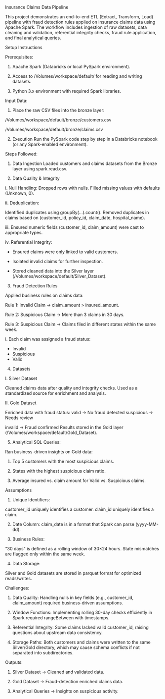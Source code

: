 Insurance Claims Data Pipeline

This project demonstrates an end-to-end ETL (Extract, Transform, Load) pipeline with fraud detection rules applied on insurance claims data using Apache Spark. The workflow includes ingestion of raw datasets, data cleaning and validation, referential integrity checks, fraud rule application, and final analytical queries.

Setup Instructions

Prerequisites:

1. Apache Spark (Databricks or local PySpark environment).

2. Access to /Volumes/workspace/default/ for reading and writing datasets.

3. Python 3.x environment with required Spark libraries.

Input Data:

1. Place the raw CSV files into the bronze layer:

/Volumes/workspace/default/bronze/customers.csv

/Volumes/workspace/default/bronze/claims.csv

2. Execution
Run the PySpark code step by step in a Databricks notebook (or any Spark-enabled environment).

Steps Followed:

1. Data Ingestion
Loaded customers and claims datasets from the Bronze layer using spark.read.csv.

2. Data Quality & Integrity

i. Null Handling:
Dropped rows with nulls.
Filled missing values with defaults (Unknown, 0).

ii. Deduplication:

Identified duplicates using groupBy(...).count().
Removed duplicates in claims based on (customer_id, policy_id, claim_date, hospital_name).


iii. Ensured numeric fields (customer_id, claim_amount) were cast to appropriate types.

iv. Referential Integrity:

- Ensured claims were only linked to valid customers.

- Isolated invalid claims for further inspection.

- Stored cleaned data into the Silver layer (/Volumes/workspace/default/Silver_Dataset).

3. Fraud Detection Rules

Applied business rules on claims data:

Rule 1: Invalid Claim → claim_amount > insured_amount.

Rule 2: Suspicious Claim → More than 3 claims in 30 days.

Rule 3: Suspicious Claim → Claims filed in different states within the same week.

i. Each claim was assigned a fraud status:

- Invalid
- Suspicious
- Valid

4. Datasets

I. Silver Dataset

Cleaned claims data after quality and integrity checks.
Used as a standardized source for enrichment and analysis.

II. Gold Dataset

Enriched data with fraud status:
valid → No fraud detected
suspicious → Needs review

invalid → Fraud confirmed
Results stored in the Gold layer (/Volumes/workspace/default/Gold_Dataset).

5. Analytical SQL Queries:

Ran business-driven insights on Gold data:

1. Top 5 customers with the most suspicious claims.

2. States with the highest suspicious claim ratio.

3. Average insured vs. claim amount for Valid vs. Suspicious claims.

Assumptions

1. Unique Identifiers:

customer_id uniquely identifies a customer.
claim_id uniquely identifies a claim.

2. Date Column:
claim_date is in a format that Spark can parse (yyyy-MM-dd).

3. Business Rules:

"30 days" is defined as a rolling window of 30×24 hours.
State mismatches are flagged only within the same week.

4. Data Storage:

Silver and Gold datasets are stored in parquet format for optimized reads/writes.

Challenges:

1. Data Quality: Handling nulls in key fields (e.g., customer_id, claim_amount) required business-driven assumptions.

2. Window Functions: Implementing rolling 30-day checks efficiently in Spark required rangeBetween with timestamps.

3. Referential Integrity: Some claims lacked valid customer_id, raising questions about upstream data consistency.

4. Storage Paths: Both customers and claims were written to the same Silver/Gold directory, which may cause schema conflicts if not separated into subdirectories.

Outputs:

1. Silver Dataset → Cleaned and validated data.

2. Gold Dataset → Fraud-detection enriched claims data.

3. Analytical Queries → Insights on suspicious activity.
